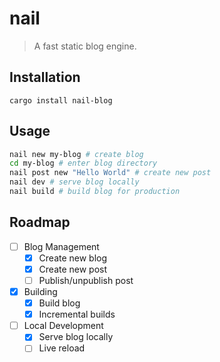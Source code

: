 # nail
> A fast static blog engine.

## Installation

```
cargo install nail-blog
```

## Usage

```sh
nail new my-blog # create blog
cd my-blog # enter blog directory
nail post new "Hello World" # create new post
nail dev # serve blog locally
nail build # build blog for production
```

## Roadmap

- [ ] Blog Management
  - [x] Create new blog
  - [x] Create new post
  - [ ] Publish/unpublish post
- [x] Building
  - [x] Build blog
  - [x] Incremental builds
- [ ] Local Development
  - [x] Serve blog locally
  - [ ] Live reload